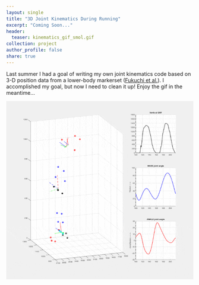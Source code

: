 ```yaml
---
layout: single
title: "3D Joint Kinematics During Running"
excerpt: "Coming Soon..."
header:
  teaser: kinematics_gif_smol.gif
collection: project
author_profile: false
share: true
---
```



Last summer I had a goal of writing my own joint kinematics code based on 3-D position data from a lower-body markerset ([Fukuchi et al.](https://peerj.com/articles/4640/)). I accomplished my goal, but now I need to clean it up! Enjoy the gif in the meantime...  


![kinematics_gif](/images/kinematics_gif_smol.gif)